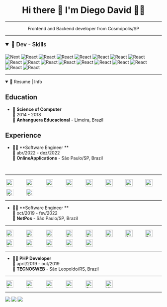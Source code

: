 <h1 align='center'>
 Hi there 👋 I'm Diego David 👨‍💻
</h1>
<hr />
<p align='center'>
  Frontend and Backend developer from Cosmópolis/SP
</p>

<hr />

<details open>
<summary style="font-size: 1.125rem;line-height: 1.75rem;font-weight: 600;">📃 Dev - Skills  </summary>
    
  <div style="display: inline-flexbox;">
    <br />
    <img alt="Next" sizes="25px" 
      src="https://img.shields.io/badge/Next.js-404D59?style=for-the-badge&logo=next&logoColor=white"
    />
    <img alt="React" sizes="25px"
      src="https://img.shields.io/badge/JavaScript-323330?style=for-the-badge&logo=javascript&logoColor=F7DF1E" 
    />
    <img alt="React" sizes="25px"
      src="https://img.shields.io/badge/TypeScript-007ACC?style=for-the-badge&logo=typescript&logoColor=white" 
    />
    <img alt="React" sizes="25px"
      src="https://img.shields.io/badge/React-20232A?style=for-the-badge&logo=react&logoColor=61DAFB" 
    />
    <img alt="React" sizes="25px"
      src="https://img.shields.io/badge/styled--components-DB7093?style=for-the-badge&logo=styled-components&logoColor=white" 
    />
    <img alt="React" sizes="25px"
      src="https://img.shields.io/badge/Redux-593D88?style=for-the-badge&logo=redux&logoColor=white" 
    />
    <img alt="React" sizes="25px"
      src="https://img.shields.io/badge/React_Router-CA4245?style=for-the-badge&logo=react-router&logoColor=white" 
    />
    <img alt="React" sizes="25px"
      src="https://img.shields.io/badge/Vue.js-35495E?style=for-the-badge&logo=vue.js&logoColor=4FC08D" 
    />
    <img alt="React" sizes="25px"
      src="https://img.shields.io/badge/Node.js-43853D?style=for-the-badge&logo=node.js&logoColor=white" 
    />
    <img alt="React" sizes="25px"
      src="https://img.shields.io/badge/Express.js-404D59?style=for-the-badge" 
    />
    <img alt="React" sizes="25px"
      src="https://img.shields.io/badge/CSS3-1572B6?style=for-the-badge&logo=css3&logoColor=white" 
    />
    <img alt="React" sizes="25px"
      src="https://img.shields.io/badge/HTML5-E34F26?style=for-the-badge&logo=html5&logoColor=white" 
    />
    <img alt="React" sizes="25px"
      src="https://img.shields.io/badge/Sass-CC6699?style=for-the-badge&logo=sass&logoColor=white" 
    />
    <img alt="React" sizes="25px"
      src="https://img.shields.io/badge/MySQL-00000F?style=for-the-badge&logo=mysql&logoColor=white" 
    />
    <img alt="React" sizes="25px"
      src="https://img.shields.io/badge/PostgreSQL-316192?style=for-the-badge&logo=postgresql&logoColor=white" 
    />
    <img alt="React" sizes="25px"
      src="https://img.shields.io/badge/MongoDB-4EA94B?style=for-the-badge&logo=mongodb&logoColor=white" 
    />
    <img alt="React" sizes="25px"
      src="https://img.shields.io/badge/Amazon_AWS-232F3E?style=for-the-badge&logo=amazon-aws&logoColor=white" 
    />
    <img alt="React" sizes="25px"
      src="https://img.shields.io/badge/Made%20for-VSCode-1f425f.svg" 
    />
  </div>
</details>
<hr />
<details open>
<summary>📃 Resume | Info </summary>

<div>

## Education

- 📖 **Science of Computer**\
📆 2014 - 2018\
📍 **Anhanguera Educacional** - Limeira, Brazil

</div>

<div> 

## Experience

- 👨‍💻 **Software Engineer **\
📆 abr/2022 - dez/2022\
📍 **OnlineApplications** - São Paulo/SP, Brazil
<br />
<hr />

<div style="display: grid; grid-template-columns: repeat(8, minmax(0, 1fr));gap: 0.5rem;">
  <img align="right" alt="Angular" height="23" 
    src="https://img.shields.io/badge/Angular-DD0031?style=for-the-badge&logo=angular&logoColor=white" 
  />
  <img align="right" alt="TypeScript" height="23" 
    src="https://img.shields.io/badge/TypeScript-007ACC?style=for-the-badge&logo=typescript&logoColor=white" 
  />
  <img align="right" alt="React" height="23" 
    src="https://img.shields.io/badge/React-20232A?style=for-the-badge&logo=react&logoColor=61DAFB" 
  />
  <img align="right" alt="Redux" height="23" 
    src="https://img.shields.io/badge/Redux-593D88?style=for-the-badge&logo=redux&logoColor=white" 
  />
  <img align="right" alt="SQLite" height="23" 
    src="https://img.shields.io/badge/SQLite-07405E?style=for-the-badge&logo=sqlite&logoColor=white" 
  />
  <img align="right" alt=".NET" height="23" 
    src="https://img.shields.io/badge/.NET-5C2D91?style=for-the-badge&logo=.net&logoColor=white" 
  />
  <img align="right" alt="Azure" height="23" 
    src="https://img.shields.io/badge/microsoft%20azure-0089D6?style=for-the-badge&logo=microsoft-azure&logoColor=white" 
  />
  <img align="right" alt="Rabbit MQ" height="23" 
    src="https://img.shields.io/badge/rabbitmq-%23FF6600.svg?&style=for-the-badge&logo=rabbitmq&logoColor=white" 
  />
  <img align="right" alt="jQuery" height="23" 
    src="https://img.shields.io/badge/jQuery-0769AD?style=for-the-badge&logo=jquery&logoColor=white" 
  />
  <img align="right" alt="Jira" height="23" 
    src="https://img.shields.io/badge/Jira-0052CC?style=for-the-badge&logo=Jira&logoColor=white" 
  />
</div>

<hr />

- 👨‍💻 **Software Engineer **\
📆 oct/2019 - fev/2022\
📍 **NetPos** - São Paulo/SP, Brazil

<hr />
     <div style="display: grid; grid-template-columns: repeat(8, minmax(0, 1fr));gap: 0.5rem;">
  <img align="right" alt="JavaScript" height="23" 
    src="https://img.shields.io/badge/JavaScript-323330?style=for-the-badge&logo=javascript&logoColor=F7DF1E" 
  />
  <img align="right" alt="TypeScript" height="23" 
    src="https://img.shields.io/badge/TypeScript-007ACC?style=for-the-badge&logo=typescript&logoColor=white" 
  />
  <img align="right" alt="Node" height="23" 
    src="https://img.shields.io/badge/Node.js-43853D?style=for-the-badge&logo=node.js&logoColor=white" 
  />
  <img align="right" alt="React" height="23" 
    src="https://img.shields.io/badge/React-20232A?style=for-the-badge&logo=react&logoColor=61DAFB" 
  />
  <img align="right" alt="Redux" height="23" 
    src="https://img.shields.io/badge/Redux-593D88?style=for-the-badge&logo=redux&logoColor=white" 
  />
  <img align="right" alt="MySQL" height="23" 
    src="https://img.shields.io/badge/MySQL-00000F?style=for-the-badge&logo=mysql&logoColor=white" 
  />
  <img align="right" alt="Sequelize" height="23" 
    src="https://img.shields.io/badge/sequelize-323330?style=for-the-badge&logo=sequelize&logoColor=blue" 
  />
  <img align="right" alt="Express" height="23" 
    src="https://img.shields.io/badge/Express.js-404D59?style=for-the-badge" 
  />
  <img align="right" alt="React Router" height="23" 
    src="https://img.shields.io/badge/React_Router-CA4245?style=for-the-badge&logo=react-router&logoColor=white" 
  />
  <img align="right" alt="Amazon AWS" height="23" 
    src="https://img.shields.io/badge/Amazon_AWS-232F3E?style=for-the-badge&logo=amazon-aws&logoColor=white" 
  />
  <img align="right" alt="Jira" height="23" 
    src="https://img.shields.io/badge/Jira-0052CC?style=for-the-badge&logo=Jira&logoColor=white" 
  />
  <img align="right" alt="Jenkins" height="23" 
    src="https://img.shields.io/badge/Jenkins-D24939?style=for-the-badge&logo=Jenkins&logoColor=white" 
  />
  <img align="right" alt="Next" height="23" 
    src="https://img.shields.io/badge/Next.js-404D59?style=for-the-badge&logo=next&logoColor=white" 
  />
  </div>
  <hr />

  - 👨‍💻 **PHP Developer**\
  📆 april/2019 - out/2019\
  📍 **TECNOSWEB** - São Leopoldo/RS, Brazil

  <hr />
   <div style="display: grid; grid-template-columns: repeat(8, minmax(0, 1fr));gap: 0.5rem;">
    <img align="right" alt="PHP" height="23" 
      src="https://img.shields.io/badge/PHP-777BB4?style=for-the-badge&logo=php&logoColor=white" 
    />
    <img align="right" alt="JavaScript" height="23" 
      src="https://img.shields.io/badge/JavaScript-F7DF1E?style=for-the-badge&logo=javascript&logoColor=black" 
    />
    <img align="right" alt="Vue" height="23" 
      src="https://img.shields.io/badge/Vue.js-35495E?style=for-the-badge&logo=vue.js&logoColor=4FC08D" 
    />
    <img align="right" alt="Laravel" height="23" 
      src="https://img.shields.io/badge/Laravel-FF2D20?style=for-the-badge&logo=laravel&logoColor=white" 
    />
    <img align="right" alt="PostgreSQL" height="23" 
      src="https://img.shields.io/badge/PostgreSQL-316192?style=for-the-badge&logo=postgresql&logoColor=white" 
    />
    <img align="right" alt="jQuery" height="23" 
      src="https://img.shields.io/badge/jQuery-0769AD?style=for-the-badge&logo=jquery&logoColor=white" 
    />
  </div>
</details>

</div>

<hr />
<p align='center'>
  <div> 
    <a href = "mailto:contatorafaballerini@gmail.com"><img src="https://img.shields.io/badge/-Gmail-%23333?style=for-the-badge&logo=gmail&logoColor=white" target="_blank"></a>
    <a href = "https://api.whatsapp.com/send?phone=5519996622234"><img src="https://img.shields.io/badge/WhatsApp-25D366?style=for-the-badge&logo=whatsapp&logoColor=white" target="_blank"></a>
    <a href="https://www.linkedin.com/in/rafaella-ballerini-45875016a" target="_blank"><img src="https://img.shields.io/badge/-LinkedIn-%230077B5?style=for-the-badge&logo=linkedin&logoColor=white" target="_blank"></a> 
  </div>
</p>
<!--
**diegozelao/diegozelao** is a ✨ _special_ ✨ repository because its `README.md` (this file) appears on your GitHub profile.

Here are some ideas to get you started:

- 🔭 I’m currently working on ...
- 🌱 I’m currently learning ...
- 👯 I’m looking to collaborate on ...
- 🤔 I’m looking for help with ...
- 💬 Ask me about ...
- 📫 How to reach me: ...
- 😄 Pronouns: ...
- ⚡ Fun fact: ...
-->

